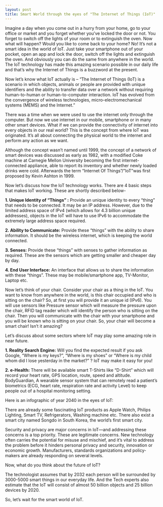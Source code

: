 ```yaml
---
layout: post
title: Smart World through the eyes of "The Internet of Things (IoT)"
---
```

Imagine a day when you come out in a hurry from your home, go to your office or market and you forget whether you’ve locked the door or not. You forget to switch off the lights of your room or to extinguish the oven. Now what will happen? Would you like to come back to your home? No! It’s not a smart idea in the world of IoT. Just take your smartphone out of your pocket, open an app and lock the door, switch off the lights and extinguish the oven. And obviously you can do the same from anywhere in the world. The IoT technology has made this amazing scenario possible in our daily life and that’s why the Internet of Things is a buzzword at the present.

Now let’s know what IoT actually is – “The Internet of Things (IoT) is a scenario in which objects, animals or people are provided with unique identifiers and the ability to transfer data over a network without requiring human-to-human or human-to-computer interaction. IoT has evolved from the convergence of wireless technologies, micro-electromechanical systems (MEMS) and the Internet.”

There was a time when we were used to use the internet only through the computer. But now we use internet in our mobile, smartphone or in many other smart devices. What if we can provide the connectivity of internet into every objects in our real world? This is the concept from where IoT was originated. It’s all about connecting the physical world to the internet and perform any action as we want.

Although the concept wasn’t named until 1999, the concept of a network of smart devices was discussed as early as 1982, with a modified Coke machine at Carnegie Mellon University becoming the first internet-connected appliance, able to report its inventory and whether newly loaded drinks were cold. Afterwards the term “Internet Of Things”/”IoT”was first proposed by Kevin Ashton in 1999.

Now let’s discuss how the IoT technology works. There are 4 basic steps that makes IoT working. These are shortly described below-

**1. Unique Identity of “Things” :** Provide an unique identity to every “thing” that needs to be connected. It may be an IP address. However, due to the limited address space of IPv4 (which allows for 4.3 billion unique addresses), objects in the IoT will have to use IPv6 to accommodate the extremely large address space required.

**2. Ability to Communicate:** Provide these “things” with the ability to share information. It should be the wireless internet, which is keeping the world connected.

**3. Senses:** Provide these “things” with senses to gather information as required. These are the sensors which are getting smaller and cheaper day by day.

**4. End User Interface:** An interface that allows us to share the information with these “things”. These may be mobile/smartphone app, TV-Monitor, Laptop etc.

Now let’s think of your chair. Consider your chair as a thing in the IoT. You want to know from anywhere in the world, is this chair occupied and who is sitting on the chair?
So, at first you will provide it an unique id (IPv6). You will use sensors like Pressure sensor which will measure the pressure upon the chair, RFID tag reader which will identify the person who is sitting on the chair. Then you will communicate with the chair with your smartphone and you will be known who is sitting on your chair. So, your chair will become a smart chair! Isn’t it amazing?

Let’s discuss about some sectors where IoT may play some amazing role in near future.

**1. Reality Search Engine:** Will you find the expected result if you ask Google, “Where is my keys?”, “Where is my shoes” or “Where is my child whom did I lose yesterday in the market?” ? IoT may make it easy for you!

**2. e-Health:** There will be available smart T-Shirts like “D-Shirt” which will record your heart rate, GPS location, route, speed and altitude. BodyGuardian, A wearable sensor system that can remotely read a patient’s biometrics (ECG, heart rate, respiration rate and activity Level) to keep people out of a hospital monitoring setting.

Here is an infographic of year 2040 in the eyes of IoT:

There are already some fascinating IoT products as Apple Watch, Philips Lighting, Smart TV, Refrigerators, Washing machine etc. There also exist a smart city named Songdo in South Korea, the world’s first smart city.

Security and privacy are major concerns in IoT—and addressing these concerns is a top priority. These are legitimate concerns. New technology often carries the potential for misuse and mischief, and it’s vital to address the problem before it hinders personal privacy and security, innovation or economic growth. Manufacturers, standards organizations and policy-makers are already responding on several levels.

Now, what do you think about the future of IoT?

The technologist assumes that by 2032 each person will be surrounded by 3000-5000 smart things in our everyday life. And the Tech experts also estimate that the IoT will consist of almost 50 billion objects and 25 billion devices by 2020.

So, let’s wait for the smart world of IoT.
